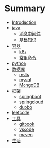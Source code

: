 # Summary

* [Introduction](README.md)
* [java](java/README.md)
    * [消息中间件]()
    * [基础知识]()
* [容器](container/README.md)
    * [k8s]()
    * [常用命令](container/command.md)
* [python](python/README.md)
* [数据库](database/README.md)
    * [redis]()
    * [mysql]()
    * [MongoDB]()
* [框架](framework/README.md)
    * [springboot]()
    * [springcloud]()
    * [dubbo](framework/dubbo_note.md)
* [leetcode](leetcode/README.md)
* [工具](tools/README.md)
    * [gitbook](tools/gitbook记录.md)
    * [vscode](tools/vscode使用.md)
    * [maven](tools/maven使用.md)
* [生活](life/README.md)
